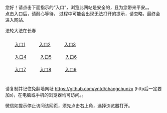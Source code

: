您好！请点击下面指示的“入口”，浏览此网站是安全的，且为您带来平安。。 <br/>
点击入口后，请耐心等待， 过程中可能会出现无法打开的提示，请忽略，最终会进入网站. </br>

法轮大法在长春<br/>
<div style="padding:10px"><a style="margin:20px" target="_blank" href="https://dxzn78sw1f078.cloudfront.net/2Qpsp?mtivnv" id="ccLink1" rel="nofollow">入口1</a> <a target="_blank" style="margin:20px" href="https://d3nsk1d53idfvk.cloudfront.net/2Qpsp?edowuj" id="ccLink2" rel="nofollow">入口2</a> <a style="margin:20px" target="_blank" href="https://d3m6wmrxpqmvyn.cloudfront.net/2Qpsp?zaodots" id="ccLink3" rel="nofollow">入口3</a></div>

<div style="padding:10px" ><a style="margin:20px" target="_blank" href="https://dxzn78sw1f078.cloudfront.net/2Qpsp?mtivnv" id="ccLink4" rel="nofollow">入口4</a> <a style="margin:20px" href="https://d3nsk1d53idfvk.cloudfront.net/2Qpsp?edowuj" target="_blank" id="ccLink5" rel="nofollow">入口5</a> <a style="margin:20px" href="https://d3m6wmrxpqmvyn.cloudfront.net/2Qpsp?zaodots" target="_blank" id="ccLink6" rel="nofollow">入口6</a></div>

<div style="padding:10px"><a style="margin:20px" target="_blank" href="https://dxzn78sw1f078.cloudfront.net/2Qpsp?mtivnv" id="ccLink7" rel="nofollow">入口7</a> <a style="margin:20px" href="https://d3nsk1d53idfvk.cloudfront.net/2Qpsp?edowuj" target="_blank" id="ccLink8" rel="nofollow">入口8</a> <a style="margin:20px" target="_blank" href="https://d3m6wmrxpqmvyn.cloudfront.net/2Qpsp?zaodots" id="ccLink9" rel="nofollow">入口9</a></div>

<br/>



请复制并记住免翻墙网址 https://github.com/yntd/changchunzx (http后一定要加s)，在电脑或手机的浏览器均可访问。。<br/>

微信如提示停止访问该网页，须先点击右上角，选择浏览器打开。

